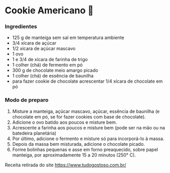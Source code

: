 # Cookie Americano :cookie:

### Ingredientes

- 125 g de manteiga sem sal em temperatura ambiente
- 3/4 xícara de açúcar
- 1/2 xícara de açúcar mascavo
- 1 ovo
- 1 e 3/4 de xícara de farinha de trigo
- 1 colher (chá) de fermento em pó
- 300 g de chocolate meio amargo picado
- 1 colher (chá) de essência de baunilha
- para fazer cookie de chocolate acrescentar 1/4 xícara de chocolate em pó

### Modo de preparo

1. Misture a manteiga, açúcar mascavo,  açúcar, essência de baunilha (e chocolate em pó, se for fazer cookies  com base de chocolate).
2. Adicione o ovo batido aos poucos e misture bem.
3. Acrescente a farinha aos poucos e misture bem (pode ser na mão ou na batedeira planetária)
4. Por último, adicione o fermento e misture só para incorporá-lo à massa.
5. Depois da massa bem misturada, adicione o chocolate picado.
6. Forme bolinhas pequenas e asse em forno preaquecido, sobre papel manteiga, por aproximadamente 15 a 20 minutos (250° C).

Receita retirada do site https://www.tudogostoso.com.br/